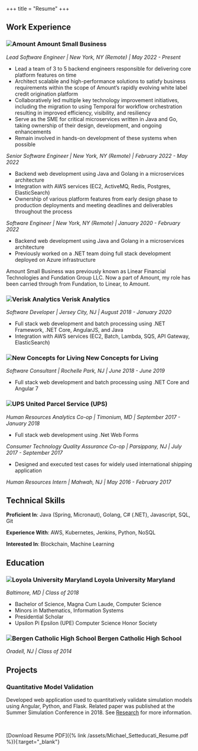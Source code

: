 +++
title = "Resume"
+++

## Work Experience

### ![Amount](/images/amount_icon.jpg "resume-icon") Amount Small Business 
*Lead Software Engineer \| New York, NY (Remote) \| May 2022 - Present*
* Lead a team of 3 to 5 backend engineers responsible for delivering core platform features on time
* Architect scalable and high-performance solutions to satisfy business requirements within the scope of Amount’s rapidly evolving white label credit origination platform
* Collaboratively led multiple key technology improvement initiatives, including the migration to using Temporal for workflow orchestration resulting in improved efficiency, visibility, and resiliency
* Serve as the SME for critical microservices written in Java and Go, taking ownership of their design, development, and ongoing enhancements
* Remain involved in hands-on development of these systems when possible

*Senior Software Engineer \| New York, NY (Remote) \| February 2022 - May 2022*
* Backend web development using Java and Golang in a microservices architecture
* Integration with AWS services (EC2, ActiveMQ, Redis, Postgres, ElasticSearch)
* Ownership of various platform features from early design phase to production deployments and meeting deadlines and deliverables throughout the process

*Software Engineer \| New York, NY (Remote) \| January 2020 - February 2022*
* Backend web development using Java and Golang in a microservices architecture
* Previously worked on a .NET team doing full stack development deployed on Azure infrastructure

Amount Small Business was previously known as Linear Financial Technologies and Fundation Group LLC.
Now a part of Amount, my role has been carried through from Fundation, to Linear, to Amount.

### ![Verisk Analytics](/images/verisk_icon.jpeg "resume-icon") Verisk Analytics

*Software Developer \| Jersey City, NJ \| August 2018 - January 2020*
* Full stack web development and batch processing using .NET Framework, .NET Core, AngularJS, and Java
* Integration with AWS services (EC2, Batch, Lambda, SQS, API Gateway, ElasticSearch)

### ![New Concepts for Living](/images/ncfl_icon.jpeg "resume-icon") New Concepts for Living

*Software Consultant \| Rochelle Park, NJ \| June 2018 - June 2019*
* Full stack web development and batch processing using .NET Core and Angular 7

### ![UPS](/images/ups_icon.jpeg "resume-icon") United Parcel Service (UPS)

*Human Resources Analytics Co-op \| Timonium, MD \| September 2017 - January 2018*
* Full stack web development using .Net Web Forms

*Consumer Technology Quality Assurance Co-op \| Parsippany, NJ \| July 2017 - September 2017*
* Designed and executed test cases for widely used international shipping application

*Human Resources Intern \| Mahwah, NJ \| May 2016 - February 2017*

## Technical Skills

**Proficient In**: Java (Spring, Micronaut), Golang, C# (.NET), Javascript, SQL, Git

**Experience With**: AWS, Kubernetes, Jenkins, Python, NoSQL

**Interested In**: Blockchain, Machine Learning

## Education

### ![Loyola University Maryland](/images/loyola_icon.jpeg "resume-icon") Loyola University Maryland

*Baltimore, MD \| Class of 2018*
* Bachelor of Science, Magna Cum Laude, Computer Science
* Minors in Mathematics, Information Systems
* Presidential Scholar
* Upsilon Pi Epsilon (UPE) Computer Science Honor Society

### ![Bergen Catholic High School](/images/bergen_icon.jpeg "resume-icon") Bergen Catholic High School

*Oradell, NJ \| Class of 2014*

## Projects

### Quantitative Model Validation

Developed web application used to quantitatively validate simulation models using Angular, Python, and Flask. 
Related paper was published at the Summer Simulation Conference in 2018. 
See [Research](/research) for more information.

<br>

[Download Resume PDF]({% link /assets/Michael_Setteducati_Resume.pdf %}){:target="_blank"}